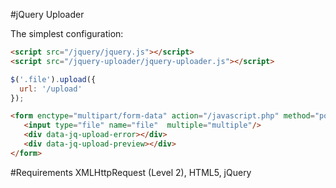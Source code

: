 #jQuery Uploader

The simplest configuration:

 ````html
<script src="/jquery/jquery.js"></script>
<script src="/jquery-uploader/jquery-uploader.js"></script>
 ````

 ````javascript
$('.file').upload({
   url: '/upload'
});
````

 ````html
<form enctype="multipart/form-data" action="/javascript.php" method="post">
    <input type="file" name="file"  multiple="multiple"/>
    <div data-jq-upload-error></div>
    <div data-jq-upload-preview></div>
</form>
  ````


#Requirements
XMLHttpRequest (Level 2), HTML5, jQuery
